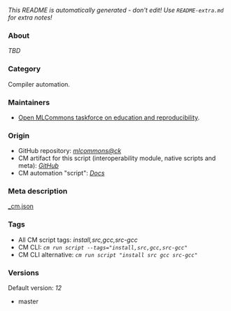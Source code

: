 *This README is automatically generated - don't edit! Use `README-extra.md` for extra notes!*

### About

*TBD*

### Category

Compiler automation.

### Maintainers

* [Open MLCommons taskforce on education and reproducibility](https://github.com/mlcommons/ck/blob/master/docs/mlperf-education-workgroup.md).

### Origin

* GitHub repository: *[mlcommons@ck](https://github.com/mlcommons/ck/tree/master/cm-mlops)*
* CM artifact for this script (interoperability module, native scripts and meta): *[GitHub](https://github.com/mlcommons/ck/tree/master/cm-mlops/script/install-gcc-src)*
* CM automation "script": *[Docs](https://github.com/octoml/ck/blob/master/docs/list_of_automations.md#script)*


### Meta description
[_cm.json](_cm.json)


### Tags
* All CM script tags: *install,src,gcc,src-gcc*
* CM CLI: *`cm run script --tags="install,src,gcc,src-gcc"`*
* CM CLI alternative: *`cm run script "install src gcc src-gcc"`*


### Versions
Default version: *12*

* master